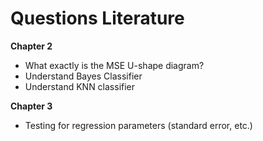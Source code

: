 # Questions Literature

**Chapter 2**

- What exactly is the MSE U-shape diagram?
- Understand Bayes Classifier
- Understand KNN classifier

**Chapter 3**

- Testing for regression parameters (standard error, etc.)